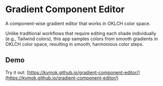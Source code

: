# Gradient Component Editor

A component-wise gradient editor that works in OKLCH color space. 

Unlike traditional workflows that require editing each shade individually (e.g., Tailwind colors), this app samples colors from smooth gradients in OKLCH color space, resulting in smooth, harmonious color steps.

## Demo

Try it out: [https://kymok.github.io/gradient-component-editor/](https://kymok.github.io/gradient-component-editor/)
